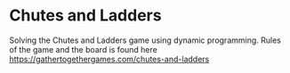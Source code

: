 # Chutes and Ladders 
Solving the Chutes and Ladders game using dynamic programming.
Rules of the game and the board is found here https://gathertogethergames.com/chutes-and-ladders
